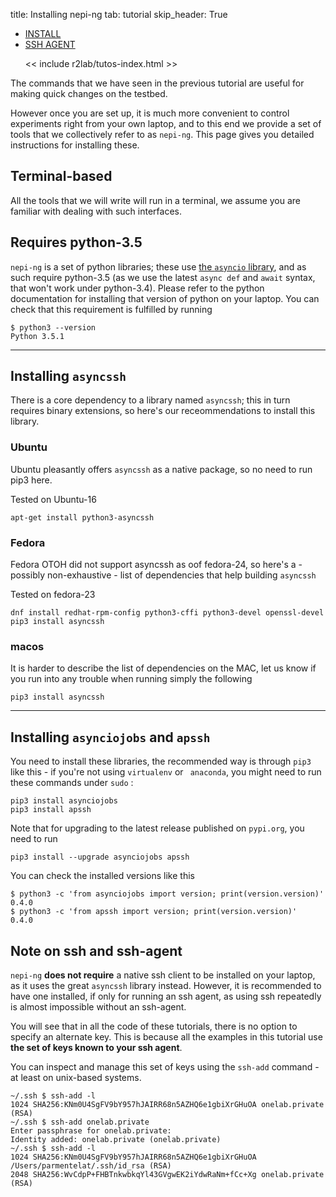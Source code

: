 title: Installing nepi-ng
tab: tutorial
skip_header: True

<script src="/assets/r2lab/open_tab.js"></script>
<script src="/assets/js/diff.js"></script>
<script src="/assets/r2lab/r2lab-diff.js"></script>
<style>@import url("/assets/r2lab/r2lab-diff.css")</style>

<ul class="nav nav-tabs">
  <li class="active"> <a href="#INSTALL">INSTALL</a> </li>
  <li> <a href="#SSHAGENT">SSH AGENT</a></li>

  << include r2lab/tutos-index.html >>
</ul>

<div id="contents" class="tab-content" markdown="1">

<!------------ INSTALL ------------>
<div id="INSTALL" class="tab-pane fade in active" markdown="1">

The commands that we have seen in the previous tutorial are useful for
making quick changes on the testbed.

However once you are set up, it is much more convenient to control
experiments right from your own laptop, and to this end we provide a
set of tools that we collectively refer to as `nepi-ng`. This page
gives you detailed instructions for installing these.

## Terminal-based

All the tools that we will write will run in a terminal, we assume you
are familiar with dealing with such interfaces.

## Requires python-3.5

`nepi-ng` is a set of python libraries; these use [the `asyncio`
library](https://docs.python.org/3/library/asyncio.html), and as such
require python-3.5 (as we use the latest `async def` and `await`
syntax, that won't work under python-3.4).  Please refer to the python
documentation for installing that version of python on your laptop.
You can check that this requirement is fulfilled by running

    $ python3 --version
    Python 3.5.1

***

## Installing `asyncssh`

There is a core dependency to a library named `asyncssh`; this in turn
requires binary extensions, so here's our receommendations to install
this library.

### Ubuntu

Ubuntu pleasantly offers `asyncssh` as a native package, so no need to
run pip3 here.

Tested on Ubuntu-16

    apt-get install python3-asyncssh

### Fedora

Fedora OTOH did not support asyncssh as oof fedora-24, so here's a -
possibly non-exhaustive - list of dependencies that help building
`asyncssh`

Tested on fedora-23

    dnf install redhat-rpm-config python3-cffi python3-devel openssl-devel
    pip3 install asyncssh

### macos

It is harder to describe the list of dependencies on the MAC, let us
know if you run into any trouble when running simply the following

    pip3 install asyncssh

***

## Installing `asynciojobs` and `apssh`

You need to install these libraries, the recommended way is through
`pip3` like this - if you're not using `virtualenv` or ` anaconda`, you
might need to run these commands under `sudo`&nbsp;:

    pip3 install asynciojobs
    pip3 install apssh

Note that for upgrading to the latest release published on `pypi.org`, you need to run

    pip3 install --upgrade asynciojobs apssh

You can check the installed versions like this

    $ python3 -c 'from asynciojobs import version; print(version.version)'
    0.4.0
    $ python3 -c 'from apssh import version; print(version.version)'
    0.4.0

</div>

<!------------ SSHAGENT ------------>
<div id="SSHAGENT" class="tab-pane fade" markdown="1">

## Note on ssh and ssh-agent

`nepi-ng` **does not require** a native ssh client to be installed on
your laptop, as it uses the great `asyncssh` library instead. However,
it is recommended to have one installed, if only for running an ssh
agent, as using ssh repeatedly is almost impossible without an
ssh-agent.

You will see that in all the code of these tutorials, there is no
option to specify an alternate key. This is because all the examples
in this tutorial use **the set of keys known to your ssh agent**.

You can inspect and manage this set of keys using the `ssh-add`
command - at least on unix-based systems.

    ~/.ssh $ ssh-add -l
    1024 SHA256:KNm0U4SgFV9bY957hJAIRR68n5AZHQ6e1gbiXrGHuOA onelab.private (RSA)
    ~/.ssh $ ssh-add onelab.private
    Enter passphrase for onelab.private:
    Identity added: onelab.private (onelab.private)
    ~/.ssh $ ssh-add -l
    1024 SHA256:KNm0U4SgFV9bY957hJAIRR68n5AZHQ6e1gbiXrGHuOA /Users/parmentelat/.ssh/id_rsa (RSA)
    2048 SHA256:WvCdpP+FHBTnkwbkqYl43GVgwEK2iYdwRaNm+fCc+Xg onelab.private (RSA)

</div>

</div> <!-- end div contents -->
